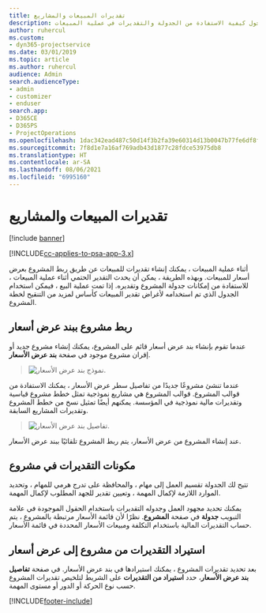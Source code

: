 ```yaml
---
title: تقديرات المبيعات والمشاريع
description: يوفر هذا الموضوع معلومات حول كيفية الاستفادة من الجدولة والتقديرات في عملية المبيعات.
author: ruhercul
ms.custom:
- dyn365-projectservice
ms.date: 03/01/2019
ms.topic: article
ms.author: ruhercul
audience: Admin
search.audienceType:
- admin
- customizer
- enduser
search.app:
- D365CE
- D365PS
- ProjectOperations
ms.openlocfilehash: 1dac342ead487c50d14f3b2fa39e60314d13b0047b77fe6df8f32dee29b09422
ms.sourcegitcommit: 7f8d1e7a16af769adb43d1877c28fdce53975db8
ms.translationtype: HT
ms.contentlocale: ar-SA
ms.lasthandoff: 08/06/2021
ms.locfileid: "6995160"
---
```

# <a name="sales-estimates-and-projects"></a>تقديرات المبيعات والمشاريع

[!include [banner](../includes/psa-now-project-operations.md)]

[!INCLUDE[cc-applies-to-psa-app-3.x](../includes/cc-applies-to-psa-app-3x.md)]

أثناء عملية المبيعات ، يمكنك إنشاء تقديرات للمبيعات عن طريق ربط المشروع بعرض أسعار للمبيعات. وبهذه الطريقة ، يمكن أن يحدث التقدير الحتمي أثناء عملية المبيعات ، للاستفادة من إمكانات جدولة المشروع وتقديره. إذا تمت عملية البيع ، فيمكن استخدام الجدول الذي تم استخدامه لأغراض تقدير المبيعات كأساس لمزيد من التنقيح لخطة المشروع.

## <a name="linking-a-project-to-a-quote-line"></a>ربط مشروع ببند عرض أسعار

عندما تقوم بإنشاء بند عرض أسعار قائم على المشروع، يمكنك إنشاء مشروع جديد أو إقران مشروع موجود في صفحة **بند عرض الأسعار**. 

> ![نموذج بند عرض الأسعار.](media/project-8.png)
 
عندما تنشئ مشروعًا جديدًا من تفاصيل سطر عرض الأسعار ، يمكنك الاستفادة من قوالب المشروع. قوالب المشروع هي مشاريع نموذجية تمثل خطط مشروع قياسية وتقديرات مالية نموذجية في المؤسسة. يمكنهم أيضًا تمثيل نسخ من خطط المشروع وتقديرات المشاريع السابقة.

> ![تفاصيل بند عرض الأسعار‬.](media/project-9.png)
  
عند إنشاء المشروع من عرض الأسعار، يتم ربط المشروع تلقائيًا ببند عرض الأسعار.

## <a name="components-of-estimates-in-a-project"></a>مكونات التقديرات في مشروع

تتيح لك الجدولة تقسيم العمل إلى مهام ، والمحافظة على تدرج هرمي للمهام ، وتحديد الموارد اللازمة لإكمال المهمة ، وتعيين تقدير للجهد المطلوب لإكمال المهمة.

يمكنك تحديد مجهود العمل وجدوله التقديرات باستخدام الحقول الموجودة في علامة التبويب **جدولة** في صفحة **المشروع**. نظرًا لأن قائمة الأسعار مرتبطة بالمشروع ، يتم حساب التقديرات المالية باستخدام التكلفة ومبيعات الأسعار المحددة في قائمة الأسعار.

## <a name="importing-estimates-from-a-project-into-a-quote"></a>استيراد التقديرات من مشروع إلى عرض أسعار

بعد تحديد تقديرات المشروع ، يمكنك استيرادها في بند عرض الأسعار. في صفحة **تفاصيل بند عرض الأسعار**، حدد **استيراد من التقديرات** على الشريط لتلخيص تقديرات المشروع حسب نوع الحركة أو الدور أو مستوى المهمة.


[!INCLUDE[footer-include](../includes/footer-banner.md)]